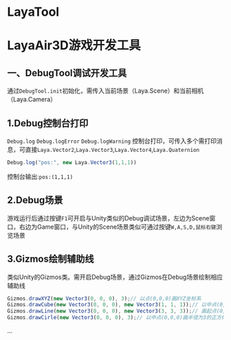 # LayaTool
LayaAir3D游戏开发工具
===============
一、DebugTool调试开发工具
------------------
通过`DebugTool.init`初始化，需传入当前场景（Laya.Scene）和当前相机（Laya.Camera）

## 1.Debug控制台打印
`Debug.log` `Debug.logError` `Debug.logWarning` 控制台打印，可传入多个需打印消息，可直接`Laya.Vector2`,`Laya.Vector3`,`Laya.Vector4`,`Laya.Quaternion`

```typescript
Debug.log("pos:", new Laya.Vector3(1,1,1))
```
控制台输出:`pos:(1,1,1)`

## 2.Debug场景
游戏运行后通过按键`F1`可开启与Unity类似的Debug调试场景，左边为Scene窗口，右边为Game窗口，与Unity的Scene场景类似可通过按键`W,A,S,D,鼠标右键`浏览场景

## 3.Gizmos绘制辅助线
类似Unity的Gizmos类。需开启Debug场景，通过Gizmos在Debug场景绘制相应辅助线
```typescript
Gizmos.drawXYZ(new Vector3(0, 0, 0), 3);// 以点(0,0,0)画XYZ坐标系
Gizmos.drawCube(new Vector3(0, 0, 0), new Vector3(1, 1, 1));// 以中点(0,0,0)画边长为1的正方体
Gizmos.drawLine(new Vector3(0, 0, 0), new Vector3(3, 3, 3));// 画起点(0, 0, 0),终点为(3, 3, 3)的线
Gizmos.drawCirle(new Vector3(0, 0, 0), 3);// 以中点(0,0,0)画半径为3的正方体
```

...
